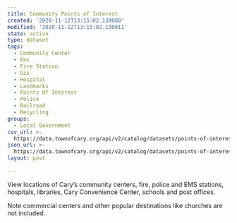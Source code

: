 ```yaml
---
title: Community Points of Interest
created: '2020-11-12T13:15:02.130000'
modified: '2020-11-12T13:15:02.130011'
state: active
type: dataset
tags:
  - Community Center
  - Ems
  - Fire Station
  - Gis
  - Hospital
  - Landmarks
  - Points Of Interest
  - Police
  - Railroad
  - Recycling
groups:
  - Local Government
csv_url: >-
  https://data.townofcary.org/api/v2/catalog/datasets/points-of-interest/exports/csv
json_url: >-
  https://data.townofcary.org/api/v2/catalog/datasets/points-of-interest/exports/json
layout: post

---
```

<p>View locations of Cary’s community centers, fire, police and EMS stations, hospitals, libraries, Cary Convenience Center, schools and post offices. </p><p>Note commercial centers and other popular destinations like churches are not included.</p>

